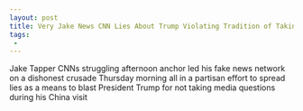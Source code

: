 ```yaml
---
layout: post
title: Very Jake News CNN Lies About Trump Violating Tradition of Taking Media Questions in China
tags:
 -
---
```

Jake Tapper CNNs struggling afternoon anchor led his fake news network on a dishonest crusade Thursday morning all in a partisan effort to spread lies as a means to blast President Trump for not taking media questions during his China visit
